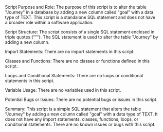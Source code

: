 Script Purpose and Role:
The purpose of this script is to alter the table "Journey" in a database by adding a new column called "goal" with a data type of TEXT. This script is a standalone SQL statement and does not have a broader role within a software application.

Script Structure:
The script consists of a single SQL statement enclosed in triple quotes ("""). The SQL statement is used to alter the table "Journey" by adding a new column.

Import Statements:
There are no import statements in this script.

Classes and Functions:
There are no classes or functions defined in this script.

Loops and Conditional Statements:
There are no loops or conditional statements in this script.

Variable Usage:
There are no variables used in this script.

Potential Bugs or Issues:
There are no potential bugs or issues in this script.

Summary:
This script is a simple SQL statement that alters the table "Journey" by adding a new column called "goal" with a data type of TEXT. It does not have any import statements, classes, functions, loops, or conditional statements. There are no known issues or bugs with this script.